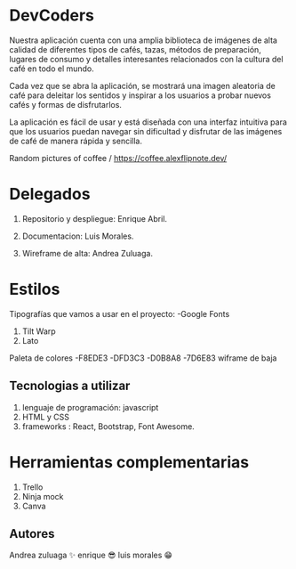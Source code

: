 # DevCoders



Nuestra aplicación cuenta con una amplia biblioteca de imágenes de alta calidad de diferentes tipos de cafés, tazas, métodos de preparación, lugares de consumo y detalles interesantes relacionados con la cultura del café en todo el mundo.

Cada vez que se abra la aplicación, se mostrará una imagen aleatoria de café para deleitar los sentidos y inspirar a los usuarios a probar nuevos cafés y formas de disfrutarlos.

La aplicación es fácil de usar y está diseñada con una interfaz intuitiva para que los usuarios puedan navegar sin dificultad y disfrutar de las imágenes de café de manera rápida y sencilla.

Random pictures of coffee / https://coffee.alexflipnote.dev/


# Delegados

1. Repositorio y despliegue: Enrique Abril.

2. Documentacion: Luis Morales.

3. Wireframe de alta: Andrea Zuluaga.


# Estilos

Tipografías que vamos a usar en el proyecto:
-Google Fonts
1. Tilt Warp
2. Lato

Paleta de colores
-F8EDE3
-DFD3C3
-D0B8A8
-7D6E83
wiframe de baja

## Tecnologias a utilizar
1. lenguaje de programación: javascript
2. HTML y CSS
4. frameworks : React, Bootstrap, Font Awesome.

# Herramientas complementarias
1. Trello
2. Ninja mock
3. Canva


## Autores

Andrea zuluaga ✨
enrique 😎
luis morales 😁